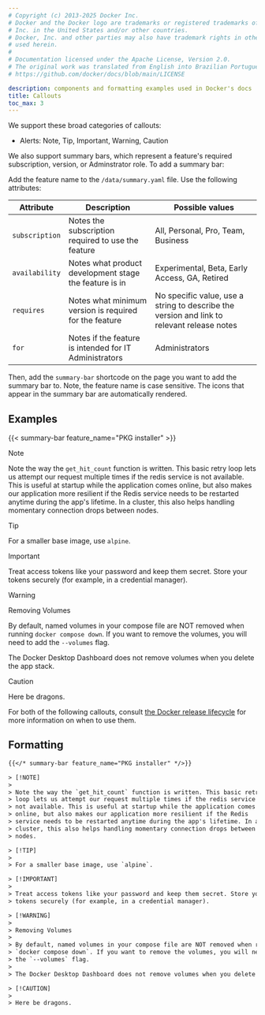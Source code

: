 ```yaml
---
# Copyright (c) 2013-2025 Docker Inc.
# Docker and the Docker logo are trademarks or registered trademarks of Docker,
# Inc. in the United States and/or other countries.
# Docker, Inc. and other parties may also have trademark rights in other terms
# used herein.
#
# Documentation licensed under the Apache License, Version 2.0.
# The original work was translated from English into Brazilian Portuguese.
# https://github.com/docker/docs/blob/main/LICENSE

description: components and formatting examples used in Docker's docs
title: Callouts
toc_max: 3
---
```

We support these broad categories of callouts:

- Alerts: Note, Tip, Important, Warning, Caution

We also support summary bars, which represent a feature's required subscription, version, or Adminstrator role.
To add a summary bar:

Add the feature name to the `/data/summary.yaml` file. Use the following attributes:

| Attribute      | Description                                            | Possible values                                         |
|----------------|--------------------------------------------------------|---------------------------------------------------------|
| `subscription` | Notes the subscription required to use the feature     | All, Personal, Pro, Team, Business                      |
| `availability` | Notes what product development stage the feature is in | Experimental, Beta, Early Access, GA, Retired           |
| `requires`     | Notes what minimum version is required for the feature | No specific value, use a string to describe the version and link to relevant release notes |
| `for`          | Notes if the feature is intended for IT Administrators | Administrators                                          |

Then, add the `summary-bar` shortcode on the page you want to add the summary bar to. Note, the feature name is case sensitive. The icons that appear in the summary bar are automatically rendered.

## Examples

{{< summary-bar feature_name="PKG installer" >}}

> [!NOTE]
>
> Note the way the `get_hit_count` function is written. This basic retry
> loop lets us attempt our request multiple times if the redis service is
> not available. This is useful at startup while the application comes
> online, but also makes our application more resilient if the Redis
> service needs to be restarted anytime during the app's lifetime. In a
> cluster, this also helps handling momentary connection drops between
> nodes.

> [!TIP]
>
> For a smaller base image, use `alpine`.

> [!IMPORTANT]
>
> Treat access tokens like your password and keep them secret. Store your
> tokens securely (for example, in a credential manager).

> [!WARNING]
>
> Removing Volumes
>
> By default, named volumes in your compose file are NOT removed when running
> `docker compose down`. If you want to remove the volumes, you will need to add
> the `--volumes` flag.
>
> The Docker Desktop Dashboard does not remove volumes when you delete the app stack.

> [!CAUTION]
>
> Here be dragons.

For both of the following callouts, consult [the Docker release lifecycle](/release-lifecycle) for more information on when to use them.

## Formatting

```md
{{</* summary-bar feature_name="PKG installer" */>}}
```

```html
> [!NOTE]
>
> Note the way the `get_hit_count` function is written. This basic retry
> loop lets us attempt our request multiple times if the redis service is
> not available. This is useful at startup while the application comes
> online, but also makes our application more resilient if the Redis
> service needs to be restarted anytime during the app's lifetime. In a
> cluster, this also helps handling momentary connection drops between
> nodes.

> [!TIP]
>
> For a smaller base image, use `alpine`.

> [!IMPORTANT]
>
> Treat access tokens like your password and keep them secret. Store your
> tokens securely (for example, in a credential manager).

> [!WARNING]
>
> Removing Volumes
>
> By default, named volumes in your compose file are NOT removed when running
> `docker compose down`. If you want to remove the volumes, you will need to add
> the `--volumes` flag.
>
> The Docker Desktop Dashboard does not remove volumes when you delete the app stack.

> [!CAUTION]
>
> Here be dragons.
```
